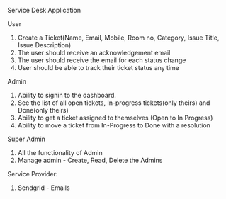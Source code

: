 Service Desk Application

User
1. Create a Ticket(Name, Email, Mobile, Room no, Category, Issue Title, Issue Description)
2. The user should receive an acknowledgement email
3. The user should receive the email for each status change
4. User should be able to track their ticket status any time

Admin
1. Ability to signin to the dashboard.
2. See the list of all open tickets, In-progress tickets(only theirs) and Done(only theirs)
3. Ability to get a ticket assigned to themselves (Open to In Progress)
4. Ability to move a ticket from In-Progress to Done with a resolution


Super Admin
1. All the functionality of Admin
2. Manage admin - Create, Read, Delete the Admins


Service Provider:
1. Sendgrid - Emails
